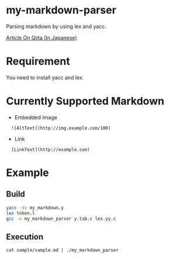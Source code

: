 my-markdown-parser
==================

Parsing markdown by using lex and yacc.

[Article On Qiita (In Japanese)](http://qiita.com/toshiya/items/7fa39bd9c06fc1c0a44c)

# Requirement

You need to install yacc and lex.

# Currently Supported Markdown

* Embedded Image

```
  ![AltText](http://img.example.com/100)
```

* Link

```
  [LinkText](http://example.com)
```

# Example

## Build

```bash
yacc -dv my_markdown.y 
lex token.l
gcc -o my_markdown_parser y.tab.c lex.yy.c
```

## Execution

```
cat sample/sample.md | ./my_markdown_parser
```
